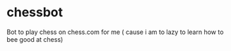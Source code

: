# chessbot
Bot to play chess on chess.com for me ( cause i am to lazy to learn how to bee good at chess) 
